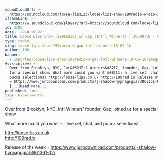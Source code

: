 ```yaml
---
soundCloudUrl: >-
  https://soundcloud.com/loose-lips123/loose-lips-show-199radio-w-gap-intl-winners-100918
iframeLink: >-
  https://w.soundcloud.com/player/?url=https://soundcloud.com/loose-lips123/loose-lips-show-199radio-w-gap-intl-winners-100918?in=loose-lips123/sets/radioshows&color=00aabb&auto_play=false&hide_related=false&show_comments=true&show_user=true&show_reposts=false
id: 3785
date: '2018-09-27'
title: Loose Lips Show (199Radio) w/ Gap (Int'l Winners) - 10/09/18 - Loose Lips
type: radio
slug: loose-lips-show-199radio-w-gap-intl-winners-10-09-18
author: 100
banner:
  - imported/loose-lips-show-199radio-w-gap-intl-winners-10-09-18/image3785.jpeg
description: >-
  Over from Brooklyn, NYC, Int&#8217;l Winners&#8217; founder, Gap, joined us
  for a special show. What more could you want &#8211; a live set, chat, and
  pucca selections! http://loose-lips.co.uk http://199rad.io Release of the week
  = https://www.junodownload.com/products/j-shadow-hypnagogia/3861361-02/
  [...]Read More...
published: true
tags: Experimental
---
```

Over from Brooklyn, NYC, Int’l Winners’ founder, Gap, joined us for a special show.

What more could you want – a live set, chat, and pucca selections!

http://loose-lips.co.uk  
http://199rad.io  

Release of the week = https://www.junodownload.com/products/j-shadow-hypnagogia/3861361-02/
